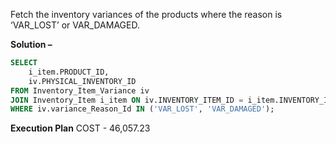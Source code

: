 Fetch the inventory variances of the products where the reason is ‘VAR_LOST’ or VAR_DAMAGED.

**Solution –** 
```sql
SELECT
    i_item.PRODUCT_ID,
    iv.PHYSICAL_INVENTORY_ID
FROM Inventory_Item_Variance iv
JOIN Inventory_Item i_item ON iv.INVENTORY_ITEM_ID = i_item.INVENTORY_ITEM_ID
WHERE iv.variance_Reason_Id IN ('VAR_LOST', 'VAR_DAMAGED');
```

**Execution Plan**
COST - 46,057.23